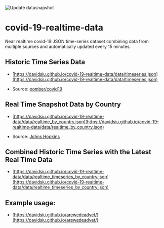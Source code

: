 ![Update datasnapshot](https://github.com/davidsiu/covid-19-realtime-data/workflows/Update%20datasnapshot/badge.svg)

# covid-19-realtime-data
Near realtime covid-19 JSON time-series dataset combining data from multiple sources and automatically updated every 15 minutes.


## Historic Time Series Data
- [https://davidsiu.github.io/covid-19-realtime-data/data/timeseries.json](https://davidsiu.github.io/covid-19-realtime-data/data/timeseries.json)

- Source: [pomber/covid19](https://github.com/pomber/covid19)


## Real Time Snapshot Data by Country
- [https://davidsiu.github.io/covid-19-realtime-data/data/realtime_by_country.json](https://davidsiu.github.io/covid-19-realtime-data/data/realtime_by_country.json)

- Source: [Johns Hopkins](https://coronavirus.jhu.edu/)



## Combined Historic Time Series with the Latest Real Time Data

- [https://davidsiu.github.io/covid-19-realtime-data/data/realtime_timeseries_by_country.json](https://davidsiu.github.io/covid-19-realtime-data/data/realtime_timeseries_by_country.json)


## Example usage:
- [https://davidsiu.github.io/arewedeadyet/](https://davidsiu.github.io/arewedeadyet/)
